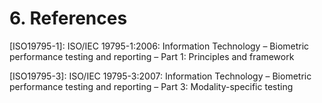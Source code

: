 # 6. References
[MINEX04]: http://www.nist.gov/customcf/get_pdf.cfm?pub_id=150619

[ISO19795-1]: ISO/IEC 19795-1:2006: Information Technology – Biometric performance testing and reporting – Part 1: Principles and framework

[ISO19795-3]: ISO/IEC 19795-3:2007: Information Technology – Biometric performance testing and reporting – Part 3: Modality-specific testing 

